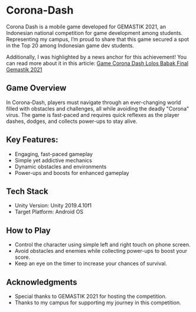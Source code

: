 # Corona-Dash

Corona Dash is a mobile game developed for GEMASTIK 2021, an Indonesian national competition for game development among students. Representing my campus, I’m proud to share that this game secured a spot in the Top 20 among Indonesian game dev students.

Additionally, I was highlighted by a news anchor for this achievement! You can read more about it in this article:
[Game Corona Dash Lolos Babak Final Gemastik 2021](https://www.tribunnews.com/techno/2021/10/08/game-corona-dash-lolos-babak-final-ajang-gemastik-2021)


## Game Overview
In Corona-Dash, players must navigate through an ever-changing world filled with obstacles and challenges, all while avoiding the deadly "Corona" virus. The game is fast-paced and requires quick reflexes as the player dashes, dodges, and collects power-ups to stay alive.

## Key Features:
- Engaging, fast-paced gameplay
- Simple yet addictive mechanics
- Dynamic obstacles and environments
- Power-ups and boosts for enhanced gameplay

## Tech Stack
- Unity Version: Unity 2019.4.10f1
- Target Platform: Android OS

## How to Play
- Control the character using simple left and right touch on phone screen.
- Avoid obstacles and enemies while collecting power-ups to boost your score.
- Keep an eye on the timer to increase your chances of survival.

## Acknowledgments
- Special thanks to GEMASTIK 2021 for hosting the competition.
- Thanks to my campus for supporting my journey in this competition.
